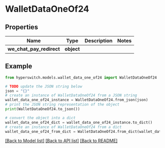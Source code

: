 # WalletDataOneOf24


## Properties

Name | Type | Description | Notes
------------ | ------------- | ------------- | -------------
**we_chat_pay_redirect** | **object** |  | 

## Example

```python
from hyperswitch.models.wallet_data_one_of24 import WalletDataOneOf24

# TODO update the JSON string below
json = "{}"
# create an instance of WalletDataOneOf24 from a JSON string
wallet_data_one_of24_instance = WalletDataOneOf24.from_json(json)
# print the JSON string representation of the object
print(WalletDataOneOf24.to_json())

# convert the object into a dict
wallet_data_one_of24_dict = wallet_data_one_of24_instance.to_dict()
# create an instance of WalletDataOneOf24 from a dict
wallet_data_one_of24_from_dict = WalletDataOneOf24.from_dict(wallet_data_one_of24_dict)
```
[[Back to Model list]](../README.md#documentation-for-models) [[Back to API list]](../README.md#documentation-for-api-endpoints) [[Back to README]](../README.md)


